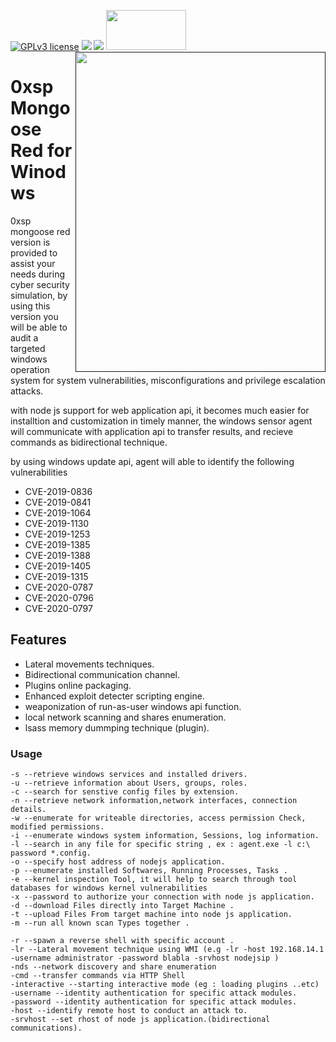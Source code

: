 [![GPLv3 license](https://img.shields.io/badge/License-GPLv3-blue.svg)](http://perso.crans.org/besson/LICENSE.html)
[<img src="https://img.shields.io/badge/join-telegram-blue">](https://t.me/join0xsp)
[<img src="https://img.shields.io/badge/build%20with-Lazarus-red.svg">](https://www.lazarus-ide.org/)
[<img align="right" src="https://github.com/lawrenceamer/0xsp-Mongoose/blob/0xsp-red/lg.png?raw=true" height="512" width="400">]()
[<img src="https://www.finextra.com/finextra-images/top_pics/xl/twitter.jpg" height="64" width="128">](https://twitter.com/zux0x3a)
# 0xsp Mongoose Red for Winodws 

0xsp mongoose red version is provided to assist your needs during cyber security simulation, by using this version you will be able to audit a targeted windows operation system 
for system vulnerabilities, misconfigurations and privilege escalation attacks.

with node js support for web application api, it becomes much easier for installtion and customization in timely manner, the windows sensor agent will communicate with application api to transfer results, and recieve commands as bidirectional technique. 

by using windows update api, agent will able to identify the following vulnerabilities 
 
* CVE-2019-0836
* CVE-2019-0841
* CVE-2019-1064
* CVE-2019-1130
* CVE-2019-1253
* CVE-2019-1385
* CVE-2019-1388
* CVE-2019-1405
* CVE-2019-1315
* CVE-2020-0787
* CVE-2020-0796
* CVE-2020-0797 

## Features 

* Lateral movements techniques. 
* Bidirectional communication channel.
* Plugins online packaging.  
* Enhanced exploit detecter scripting engine. 
* weaponization of run-as-user windows api function.
* local network scanning and shares enumeration.
* lsass memory dummping technique (plugin).


### Usage 
```
-s --retrieve windows services and installed drivers.
-u --retrieve information about Users, groups, roles.
-c --search for senstive config files by extension.
-n --retrieve network information,network interfaces, connection details.
-w --enumerate for writeable directories, access permission Check, modified permissions.
-i --enumerate windows system information, Sessions, log information.
-l --search in any file for specific string , ex : agent.exe -l c:\ password *.config.
-o --specify host address of nodejs application.
-p --enumerate installed Softwares, Running Processes, Tasks .
-e --kernel inspection Tool, it will help to search through tool databases for windows kernel vulnerabilities
-x --password to authorize your connection with node js application.
-d --download Files directly into Target Machine .
-t --upload Files From target machine into node js application.
-m --run all known scan Types together .

-r --spawn a reverse shell with specific account .
-lr --Lateral movement technique using WMI (e.g -lr -host 192.168.14.1 -username administrator -password blabla -srvhost nodejsip )
-nds --network discovery and share enumeration
-cmd --transfer commands via HTTP Shell
-interactive --starting interactive mode (eg : loading plugins ..etc)
-username --identity authentication for specific attack modules.
-password --identity authentication for specific attack modules.
-host --identify remote host to conduct an attack to.
-srvhost --set rhost of node js application.(bidirectional communications).
```

